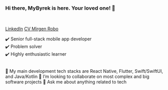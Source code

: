 
### Hi there, MyByrek is here. Your loved one! 👋

<br>

<a href="https://www.linkedin.com/in/mirgen/">LinkedIn</a>
[CV Mirgen Robo](https://my.visualcv.com/mirgen-robo/)

✔️ Senior full-stack mobile app developer
<br>
✔️ Problem solver
<br>
✔️ Highly enthusiastic learner
<br><br>

🔭 My main development tech stacks are React Native, Flutter, Swift/SwiftUI, and Java/Kotlin
👯 I’m looking to collaborate on most complex and big software projects
💬 Ask me about anything related to tech
